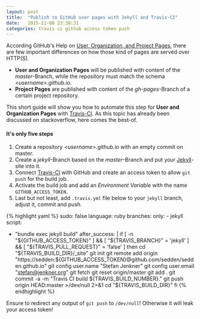 ```yaml
---
layout: post
title:  "Publish to GitHub user pages with Jekyll and Travis-CI"
date:   2015-11-08 23:38:31
categories: travis ci github access token push
---
```


According GitHub's Help on [User, Organization, and Project Pages][gh-pages], there
are few important differences on how those kind of pages are served over HTTP(S).

* **User and Organization Pages** will be published with content of the *master*-Branch, while the repository must match the schema *\<username\>.github.io*.
* **Project Pages** are published with content of the *gh-pages*-Branch of a certain project repository.

This short guide will show you how to automate this step for **User and Organization Pages** with [Travis-CI][travis].
As this topic has already been discussed on stackoverflow, here comes the best-of.

#### It's only five steps

1. Create a repository *\<username\>.github.io* with an empty commit on master.
2. Create a *jekyll*-Branch based on the *master*-Branch and put your [Jekyll][jekyll]-site into it.
3. Connect [Travis-CI][travis] with GitHub and create an access token to allow `git push` for the build job.
4. Activate the build job and add an *Environment Variable* with the name `GITHUB_ACCESS_TOKEN`.
5. Last but not least, add `.travis.yml` file below to your `jekyll` branch, adjust it, commit and push.

{% highlight yaml %}
sudo: false
language: ruby
branches:
  only:
    - jekyll
script:
  - "bundle exec jekyll build"
after_success: |
  if [ -n "${GITHUB_ACCESS_TOKEN}" ] && [ "${TRAVIS_BRANCH}" = 'jekyll' ] && [ "${TRAVIS_PULL_REQUEST}" = 'false' ]
  then
    cd "${TRAVIS_BUILD_DIR}/_site"
    git init
    git remote add origin "https://sedden:${GITHUB_ACCESS_TOKEN}@github.com/sedden/sedden.github.io"
    git config user.name "Stefan Jenkner"
    git config user.email "stefan@jenkner.org"
    git fetch
    git reset origin/master
    git add .
    git commit -a -m "Travis CI build ${TRAVIS_BUILD_NUMBER}."
    git push origin HEAD:master >/dev/null 2>&1
    cd "${TRAVIS_BUILD_DIR}"
  fi
{% endhighlight %}

Ensure to redirect any output of `git push` to `/dev/null`! Otherwise it will leak your access token!

[gh-pages]: https://help.github.com/articles/user-organization-and-project-pages/
[travis]: https://www.travis-ci.org/
[jekyll]: http://jekyllrb.com/

